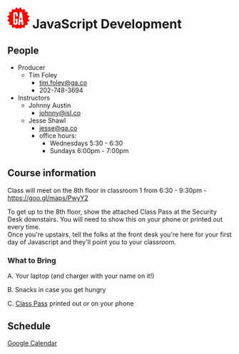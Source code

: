 # ![](assets/logo.png) JavaScript Development

## People

- Producer
  - Tim Foley
    - [tim.foley@ga.co](tim.foley@ga.co)
    - 202-748-3694
- Instructors
  - Johnny Austin
    - [johnny@isl.co](johnny@isl.co)
  - Jesse Shawl
    - [jesse@ga.co](jesse@ga.co)
    - office hours:
      - Wednesdays 5:30 - 6:30
      - Sundays 6:00pm - 7:00pm


## Course information

Class will meet on the 8th floor in classroom 1 from 6:30 - 9:30pm - https://goo.gl/maps/PwyY2

To get up to the 8th floor, show the attached Class Pass at the Security Desk downstairs. You will need to show this on your phone or printed out every time.  
Once you're upstairs, tell the folks at the front desk you're here for your first day of Javascript and they'll point you to your classroom.

### What to Bring

A. Your laptop (and charger with your name on it!)

B. Snacks in case you get hungry

C. [Class Pass](./assets/class-pass.png) printed out or on your phone

## Schedule

[Google Calendar](https://calendar.google.com/calendar/embed?src=generalassemb.ly_2bpe0sg92jg3otj03epjk03foc%40group.calendar.google.com&ctz=America/New_York)
